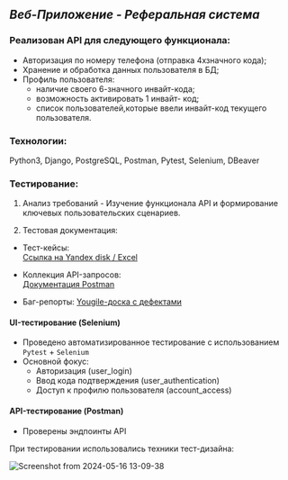 ## _Веб-Приложение - Реферальная система_

### Реализован API для следующего функционала:

- Авторизация по номеру телефона (отправка 4хзначного кода);
- Хранение и обработка данных пользователя в БД;
- Профиль пользователя:
  - наличие своего 6-значного инвайт-кода;
  - возможность активировать 1 инвайт- код;
  - список пользователей,которые ввели инвайт-код текущего пользователя.

### Технологии:

Python3, Django, PostgreSQL, Postman, Pytest, Selenium, DBeaver

### Тестирование:

1. Анализ требований - Изучение функционала API и формирование ключевых пользовательских сценариев.

2. Тестовая документация:
- Тест-кейсы:  
  [Ссылка на Yandex disk / Excel](https://disk.yandex.ru/i/G7AxWZUMK2MwCA)

- Коллекция API-запросов:  
  [Документация Postman](https://documenter.getpostman.com/view/34882852/2sB2cYbL64)

- Баг-репорты: 
  [Yougile-доска с дефектами](https://ru.yougile.com/board/3yswzt2l4345)

#### UI-тестирование (Selenium)
- Проведено автоматизированное тестирование с использованием `Pytest` + `Selenium`  
- Основной фокус:  
  - Авторизация (user_login)  
  - Ввод кода подтверждения (user_authentication)  
  - Доступ к профилю пользователя (account_access)   

#### API-тестирование (Postman)
- Проверены эндпоинты API

При тестировании использовались техники тест-дизайна:

![Screenshot from 2024-05-16 13-09-38](https://github.com/ElenaGlu/Referral-system/assets/123466535/447b6f47-5a95-4677-a4fc-281206357cd4)

